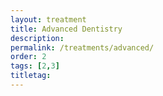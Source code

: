```yaml
---
layout: treatment
title: Advanced Dentistry
description:
permalink: /treatments/advanced/
order: 2
tags: [2,3]
titletag:
---
```

